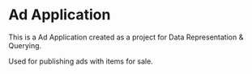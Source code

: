 # Ad Application

This is a Ad Application created as a project for Data Representation & Querying.

Used for publishing ads with items for sale.